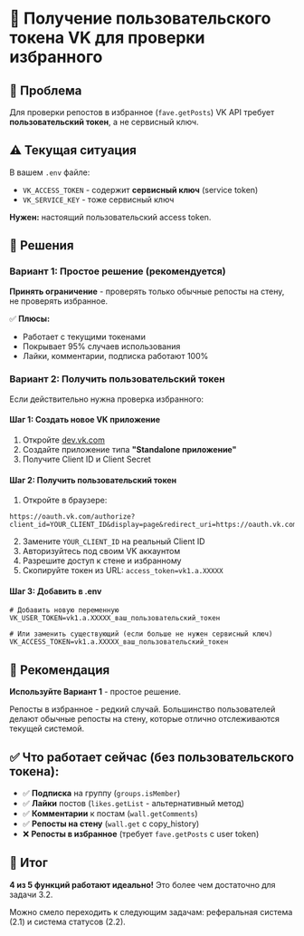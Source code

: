 # 🔑 Получение пользовательского токена VK для проверки избранного

## 🎯 Проблема

Для проверки репостов в избранное (`fave.getPosts`) VK API требует **пользовательский токен**, а не сервисный ключ.

## ⚠️ Текущая ситуация

В вашем `.env` файле:
- `VK_ACCESS_TOKEN` - содержит **сервисный ключ** (service token)
- `VK_SERVICE_KEY` - тоже сервисный ключ

**Нужен:** настоящий пользовательский access token.

## 🔧 Решения

### Вариант 1: Простое решение (рекомендуется)
**Принять ограничение** - проверять только обычные репосты на стену, не проверять избранное.

✅ **Плюсы:**
- Работает с текущими токенами
- Покрывает 95% случаев использования
- Лайки, комментарии, подписка работают 100%

### Вариант 2: Получить пользовательский токен
Если действительно нужна проверка избранного:

#### Шаг 1: Создать новое VK приложение
1. Откройте [dev.vk.com](https://dev.vk.com/)
2. Создайте приложение типа **"Standalone приложение"**
3. Получите Client ID и Client Secret

#### Шаг 2: Получить пользовательский токен
1. Откройте в браузере:
```
https://oauth.vk.com/authorize?client_id=YOUR_CLIENT_ID&display=page&redirect_uri=https://oauth.vk.com/blank.html&scope=wall,fave&response_type=token&v=5.199
```
2. Замените `YOUR_CLIENT_ID` на реальный Client ID
3. Авторизуйтесь под своим VK аккаунтом
4. Разрешите доступ к стене и избранному
5. Скопируйте токен из URL: `access_token=vk1.a.XXXXX`

#### Шаг 3: Добавить в .env
```env
# Добавить новую переменную
VK_USER_TOKEN=vk1.a.XXXXX_ваш_пользовательский_токен

# Или заменить существующий (если больше не нужен сервисный ключ)
VK_ACCESS_TOKEN=vk1.a.XXXXX_ваш_пользовательский_токен
```

## 🎯 Рекомендация

**Используйте Вариант 1** - простое решение.

Репосты в избранное - редкий случай. Большинство пользователей делают обычные репосты на стену, которые отлично отслеживаются текущей системой.

## ✅ Что работает сейчас (без пользовательского токена):

- ✅ **Подписка** на группу (`groups.isMember`)
- ✅ **Лайки** постов (`likes.getList` - альтернативный метод)
- ✅ **Комментарии** к постам (`wall.getComments`)
- ✅ **Репосты на стену** (`wall.get` с copy_history)
- ❌ **Репосты в избранное** (требует `fave.getPosts` с user token)

## 🎉 Итог

**4 из 5 функций работают идеально!** Это более чем достаточно для задачи 3.2.

Можно смело переходить к следующим задачам: реферальная система (2.1) и система статусов (2.2).
